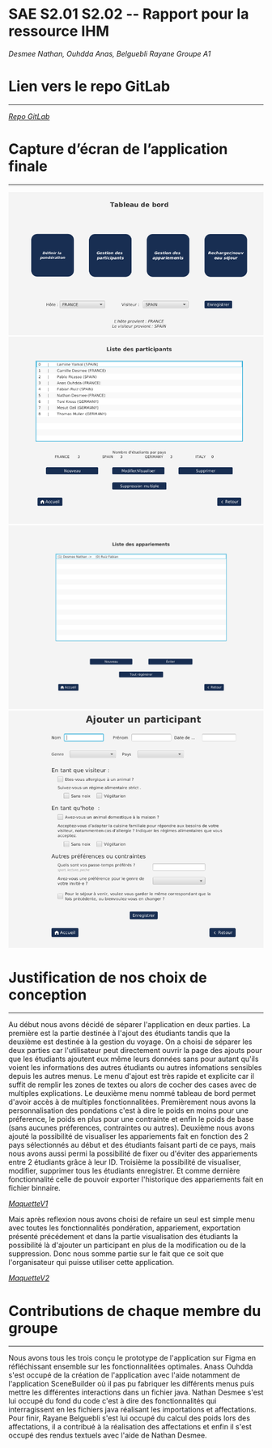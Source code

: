   SAE S2.01 S2.02 -- Rapport pour la ressource IHM
  ===

  *Desmee Nathan, Ouhdda Anas, Belguebli Rayane Groupe A1*
  
# **Lien vers le repo GitLab**
  ---
  
[*Repo GitLab*](https://gitlab.univ-lille.fr/sae2.01-2.02/2023/A1.git)


# **Capture d’écran de l’application finale**
  ---

![Accueil](Img/p1.png)
![Liste participant](Img/p2.png)
![liste apparaiment](Img/p3.png)
![Ajout participant](Img/p4.png)

# **Justification de nos choix de conception**
  ---

Au début nous avons décidé de séparer l'application en deux parties. La première est la partie destinée à l'ajout des étudiants tandis que la deuxième est destinée à la gestion du voyage. On a choisi de séparer les deux parties car l'utilisateur peut directement ouvrir la page des ajouts pour que les étudiants ajoutent eux même leurs données sans pour autant qu'ils voient les informations des autres étudiants ou autres infomations sensibles depuis les autres menus. Le menu d'ajout est très rapide et explicite car il suffit de remplir les zones de textes ou alors de cocher des cases avec de multiples explications. Le deuxième menu nommé tableau de bord permet d'avoir accès à de multiples fonctionnalitées. Premièrement nous avons la personnalisation des pondations c'est à dire le poids en moins pour une préference, le poids en plus pour une contrainte et enfin le poids de base (sans aucunes préferences, contraintes ou autres). Deuxième nous avons ajouté la possibilité de visualiser les appariements fait en fonction des 2 pays sélectionnés au début et des étudiants faisant parti de ce pays, mais nous avons aussi permi la possibilité de fixer ou d'éviter des appariements entre 2 étudiants grâce à leur ID. Troisième la possibilité de visualiser, modifier, supprimer tous les étudiants enregistrer. Et comme dernière fonctionnalité celle de pouvoir exporter l'historique des appariements fait en fichier binnaire.

[*MaquetteV1*](mockups/Maquette.pdf)

 Mais après reflexion nous avons choisi de refaire un seul est simple menu avec toutes les fonctionnalités pondération, appariement, exportation présenté précédement et dans la partie visualisation des étudiants la possibilité là d'ajouter un participant en plus de la modification ou de la suppression. Donc nous somme partie sur le fait que ce soit que l'organisateur qui puisse utiliser cette application.

[*MaquetteV2*](mockups/MaquetteV2.pdf) 


# **Contributions de chaque membre du groupe**
  ---

Nous avons tous les trois conçu le prototype de l'application sur Figma en réfléchissant ensemble sur les fonctionnalitées optimales. Anass Ouhdda s'est occupé de la création de l'application avec l'aide notamment de l'application SceneBuilder où il pas pu fabriquer les différents menus puis mettre les différentes interactions dans un fichier java. Nathan Desmee s'est lui occupé du fond du code c'est à dire des fonctionnalités qui interragissent en les fichiers java réalisant les importations et affectations. Pour finir, Rayane Belguebli s'est lui occupé du calcul des poids lors des affectations, il a contribué à la réalisation des affectations et enfin il s'est occupé des rendus textuels avec l'aide de Nathan Desmee. 

